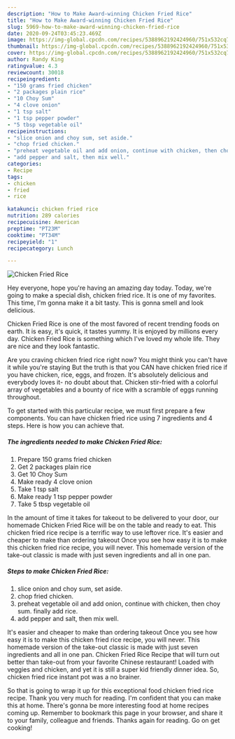 ```yaml
---
description: "How to Make Award-winning Chicken Fried Rice"
title: "How to Make Award-winning Chicken Fried Rice"
slug: 5969-how-to-make-award-winning-chicken-fried-rice
date: 2020-09-24T03:45:23.469Z
image: https://img-global.cpcdn.com/recipes/5388962192424960/751x532cq70/chicken-fried-rice-recipe-main-photo.jpg
thumbnail: https://img-global.cpcdn.com/recipes/5388962192424960/751x532cq70/chicken-fried-rice-recipe-main-photo.jpg
cover: https://img-global.cpcdn.com/recipes/5388962192424960/751x532cq70/chicken-fried-rice-recipe-main-photo.jpg
author: Randy King
ratingvalue: 4.3
reviewcount: 30018
recipeingredient:
- "150 grams fried chicken"
- "2 packages plain rice"
- "10 Choy Sum"
- "4 clove onion"
- "1 tsp salt"
- "1 tsp pepper powder"
- "5 tbsp vegetable oil"
recipeinstructions:
- "slice onion and choy sum, set aside."
- "chop fried chicken."
- "preheat vegetable oil and add onion, continue with chicken, then choy sum. finally add rice."
- "add pepper and salt, then mix well."
categories:
- Recipe
tags:
- chicken
- fried
- rice

katakunci: chicken fried rice 
nutrition: 289 calories
recipecuisine: American
preptime: "PT23M"
cooktime: "PT34M"
recipeyield: "1"
recipecategory: Lunch

---
```



![Chicken Fried Rice](https://img-global.cpcdn.com/recipes/5388962192424960/751x532cq70/chicken-fried-rice-recipe-main-photo.jpg)

Hey everyone, hope you're having an amazing day today. Today, we're going to make a special dish, chicken fried rice. It is one of my favorites. This time, I'm gonna make it a bit tasty. This is gonna smell and look delicious.

Chicken Fried Rice is one of the most favored of recent trending foods on earth. It is easy, it's quick, it tastes yummy. It is enjoyed by millions every day. Chicken Fried Rice is something which I've loved my whole life. They are nice and they look fantastic.

Are you craving chicken fried rice right now? You might think you can&#39;t have it while you&#39;re staying But the truth is that you CAN have chicken fried rice if you have chicken, rice, eggs, and frozen. It&#39;s absolutely delicious and everybody loves it- no doubt about that. Chicken stir-fried with a colorful array of vegetables and a bounty of rice with a scramble of eggs running throughout.


To get started with this particular recipe, we must first prepare a few components. You can have chicken fried rice using 7 ingredients and 4 steps. Here is how you can achieve that.

<!--inarticleads1-->

##### The ingredients needed to make Chicken Fried Rice:

1. Prepare 150 grams fried chicken
1. Get 2 packages plain rice
1. Get 10 Choy Sum
1. Make ready 4 clove onion
1. Take 1 tsp salt
1. Make ready 1 tsp pepper powder
1. Take 5 tbsp vegetable oil


In the amount of time it takes for takeout to be delivered to your door, our homemade Chicken Fried Rice will be on the table and ready to eat. This chicken fried rice recipe is a terrific way to use leftover rice. It&#39;s easier and cheaper to make than ordering takeout Once you see how easy it is to make this chicken fried rice recipe, you will never. This homemade version of the take-out classic is made with just seven ingredients and all in one pan. 

<!--inarticleads2-->

##### Steps to make Chicken Fried Rice:

1. slice onion and choy sum, set aside.
1. chop fried chicken.
1. preheat vegetable oil and add onion, continue with chicken, then choy sum. finally add rice.
1. add pepper and salt, then mix well.


It&#39;s easier and cheaper to make than ordering takeout Once you see how easy it is to make this chicken fried rice recipe, you will never. This homemade version of the take-out classic is made with just seven ingredients and all in one pan. Chicken Fried Rice Recipe that will turn out better than take-out from your favorite Chinese restaurant! Loaded with veggies and chicken, and yet it is still a super kid friendly dinner idea. So, chicken fried rice instant pot was a no brainer. 

So that is going to wrap it up for this exceptional food chicken fried rice recipe. Thank you very much for reading. I'm confident that you can make this at home. There's gonna be more interesting food at home recipes coming up. Remember to bookmark this page in your browser, and share it to your family, colleague and friends. Thanks again for reading. Go on get cooking!
